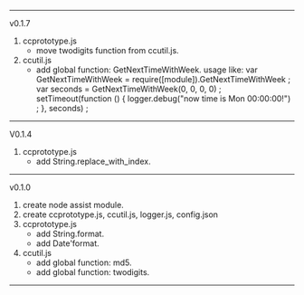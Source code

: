 

---------------------------------------------------------------
v0.1.7
1. ccprototype.js
    * move twodigits function from ccutil.js.
2. ccutil.js
    * add global function: GetNextTimeWithWeek.
      usage like:
        var GetNextTimeWithWeek = require([module]).GetNextTimeWithWeek ;
        var seconds = GetNextTimeWithWeek(0, 0, 0, 0) ;
        setTimeout(function () {
            logger.debug("now time is Mon 00:00:00!") ;
        }, seconds) ;

---------------------------------------------------------------
V0.1.4
1. ccprototype.js
    * add String.replace_with_index.

---------------------------------------------------------------
v0.1.0
1. create node assist module.
2. create ccprototype.js, ccutil.js, logger.js, config.json
3. ccprototype.js
    * add String.format.
    * add Date'format.
4. ccutil.js
    * add global function: md5.
    * add global function: twodigits.

---------------------------------------------------------------

